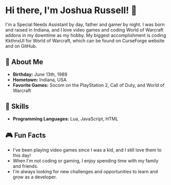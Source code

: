 <h1>Hi there, I'm Joshua Russell! 👋</h1>
<div class="whitespace-pre-wrap text-th-primary-dark break-words" style="word-break: break-word;">I'm a Special Needs Assistant by day, father and gamer by night. I was born and raised in Indiana, and I love video games and coding World of Warcraft addons in my downtime as my hobby. My biggest accomplishment is coding KkthnxUI for World of Warcraft, which can be found on CurseForge website and on GitHub.</div>
<h2>🎂 About Me</h2>
<ul class="flex flex-col gap-2 list-disc pl-5 text-th-primary-dark text-th-primary-dark" depth="0">
<li class="text-th-primary-dark" index="0"><strong>Birthday:</strong> June 13th, 1989</li>
<li class="text-th-primary-dark" index="1"><strong>Hometown:</strong> Indiana, USA</li>
<li class="text-th-primary-dark" index="2"><strong>Favorite Games:</strong> Socom on the PlayStation 2, Call of Duty, and World of Warcraft</li>
</ul>
<h2>🚀 Skills</h2>
<ul class="flex flex-col gap-2 list-disc pl-5 text-th-primary-dark text-th-primary-dark" depth="0">
<li class="text-th-primary-dark" index="0"><strong>Programming Languages:</strong> Lua, JavaScript, HTML</li>
</ul>
<h2>🎮 Fun Facts</h2>
<ul class="flex flex-col gap-2 list-disc pl-5 text-th-primary-dark text-th-primary-dark" depth="0">
<li class="text-th-primary-dark" index="0">I've been playing video games since I was a kid, and I still love them to this day!</li>
<li class="text-th-primary-dark" index="1">When I'm not coding or gaming, I enjoy spending time with my family and friends.</li>
<li class="text-th-primary-dark" index="2">I'm always looking for new challenges and opportunities to learn and grow as a developer.</li>
</ul>
